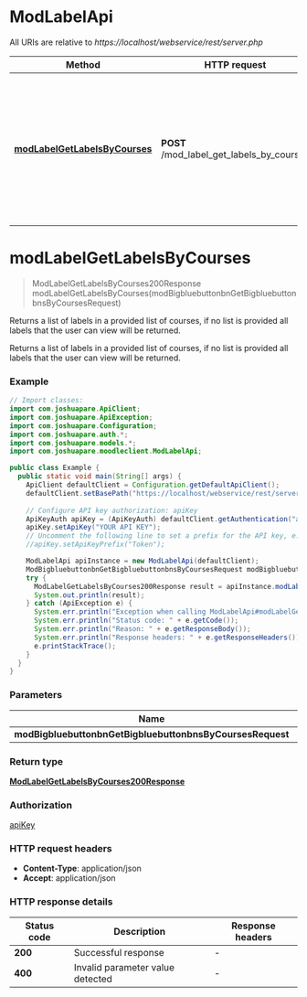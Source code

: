 # ModLabelApi

All URIs are relative to *https://localhost/webservice/rest/server.php*

| Method | HTTP request | Description |
|------------- | ------------- | -------------|
| [**modLabelGetLabelsByCourses**](ModLabelApi.md#modLabelGetLabelsByCourses) | **POST** /mod_label_get_labels_by_courses | Returns a list of labels in a provided list of courses, if no list is provided all labels that the user                             can view will be returned. |


<a id="modLabelGetLabelsByCourses"></a>
# **modLabelGetLabelsByCourses**
> ModLabelGetLabelsByCourses200Response modLabelGetLabelsByCourses(modBigbluebuttonbnGetBigbluebuttonbnsByCoursesRequest)

Returns a list of labels in a provided list of courses, if no list is provided all labels that the user                             can view will be returned.

Returns a list of labels in a provided list of courses, if no list is provided all labels that the user                             can view will be returned.

### Example
```java
// Import classes:
import com.joshuapare.ApiClient;
import com.joshuapare.ApiException;
import com.joshuapare.Configuration;
import com.joshuapare.auth.*;
import com.joshuapare.models.*;
import com.joshuapare.moodleclient.ModLabelApi;

public class Example {
  public static void main(String[] args) {
    ApiClient defaultClient = Configuration.getDefaultApiClient();
    defaultClient.setBasePath("https://localhost/webservice/rest/server.php");
    
    // Configure API key authorization: apiKey
    ApiKeyAuth apiKey = (ApiKeyAuth) defaultClient.getAuthentication("apiKey");
    apiKey.setApiKey("YOUR API KEY");
    // Uncomment the following line to set a prefix for the API key, e.g. "Token" (defaults to null)
    //apiKey.setApiKeyPrefix("Token");

    ModLabelApi apiInstance = new ModLabelApi(defaultClient);
    ModBigbluebuttonbnGetBigbluebuttonbnsByCoursesRequest modBigbluebuttonbnGetBigbluebuttonbnsByCoursesRequest = new ModBigbluebuttonbnGetBigbluebuttonbnsByCoursesRequest(); // ModBigbluebuttonbnGetBigbluebuttonbnsByCoursesRequest | 
    try {
      ModLabelGetLabelsByCourses200Response result = apiInstance.modLabelGetLabelsByCourses(modBigbluebuttonbnGetBigbluebuttonbnsByCoursesRequest);
      System.out.println(result);
    } catch (ApiException e) {
      System.err.println("Exception when calling ModLabelApi#modLabelGetLabelsByCourses");
      System.err.println("Status code: " + e.getCode());
      System.err.println("Reason: " + e.getResponseBody());
      System.err.println("Response headers: " + e.getResponseHeaders());
      e.printStackTrace();
    }
  }
}
```

### Parameters

| Name | Type | Description  | Notes |
|------------- | ------------- | ------------- | -------------|
| **modBigbluebuttonbnGetBigbluebuttonbnsByCoursesRequest** | [**ModBigbluebuttonbnGetBigbluebuttonbnsByCoursesRequest**](ModBigbluebuttonbnGetBigbluebuttonbnsByCoursesRequest.md)|  | |

### Return type

[**ModLabelGetLabelsByCourses200Response**](ModLabelGetLabelsByCourses200Response.md)

### Authorization

[apiKey](../README.md#apiKey)

### HTTP request headers

 - **Content-Type**: application/json
 - **Accept**: application/json

### HTTP response details
| Status code | Description | Response headers |
|-------------|-------------|------------------|
| **200** | Successful response |  -  |
| **400** | Invalid parameter value detected |  -  |

